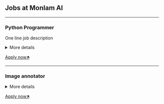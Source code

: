 ## Jobs at Monlam AI

----
### Python Programmer
One line job description

<details>
  <summary>More details</summary>
  
**Location**: Work from home/Remote

**Nature of job**: Full time

**Salary**: Based of experience

**Job description and responsibilities**

  - Carry out individual responsibilities for the overall success of python delivery within
  the development team.

  - Creating ETLs to feed the data warehouse and creating reporting services as needed.

  - Working with and supporting other technical team members.

  - Should know how to work in large verities of libraries, frameworks and modules

  - Integration of data storage solution

**Skills Required**:

   Hands on experience with python

   Knowledge on python language

   Debugging and software fault diagnoses

   Knowledge on Linux is a plus

   Good to have passion about Tibetan language

**Qualification**:

   BCA, MCA, B.Tech in software, BSc and MSc in Computer
    
  
</details>

[Apply now🡵](https://docs.google.com/forms/d/11lIU9v67da_TYJ9bjoTmmn7gVHEIfopXDAEO0SMFV5w/edit#responses)

----
### Image annotator

<details>
  <summary>More details</summary>
  
**Location**: Work from home/Remote

**Nature of job**: Full time or Part time

**Salary**: Unit base

**Job description and responsibilities**

   Annotating layout of pages

   Annotating line boundaries

   Transcribing text from images

   Selecting unique images

**Skills Required**:

   Basic computer skills

**Qualification**:

   None

**You need to have a laptop and internet of your own**
  
</details>

[Apply now🡵](https://docs.google.com/forms/d/11lIU9v67da_TYJ9bjoTmmn7gVHEIfopXDAEO0SMFV5w/edit#responses)
